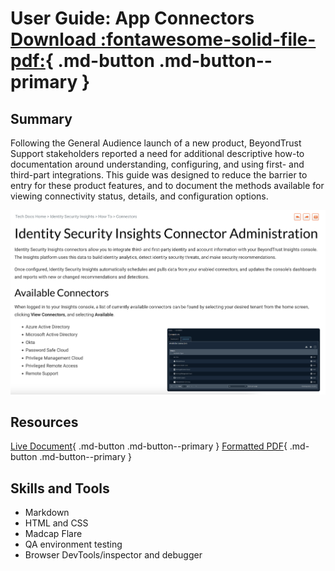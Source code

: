 # User Guide: App Connectors [Download :fontawesome-solid-file-pdf:](../assets//pdfs/connectors-guide.pdf){ .md-button .md-button--primary }

## Summary
Following the General Audience launch of a new product, BeyondTrust Support stakeholders reported a need for additional descriptive how-to documentation around understanding, configuring, and using first- and third-part integrations. This guide was designed to reduce the barrier to entry for these product features, and to document the methods available for viewing connectivity status, details, and configuration options. 

![Connectors How-To Guide](../assets/images/connectors-guide.png)

## Resources
[Live Document](https://www.beyondtrust.com/docs/identity-security-insights/how-to/connectors/get-started.htm){ .md-button .md-button--primary } [Formatted PDF](../assets/pdfs/connectors-guide.pdf){ .md-button .md-button--primary }


## Skills and Tools
- Markdown
- HTML and CSS
- Madcap Flare
- QA environment testing
- Browser DevTools/inspector and debugger
